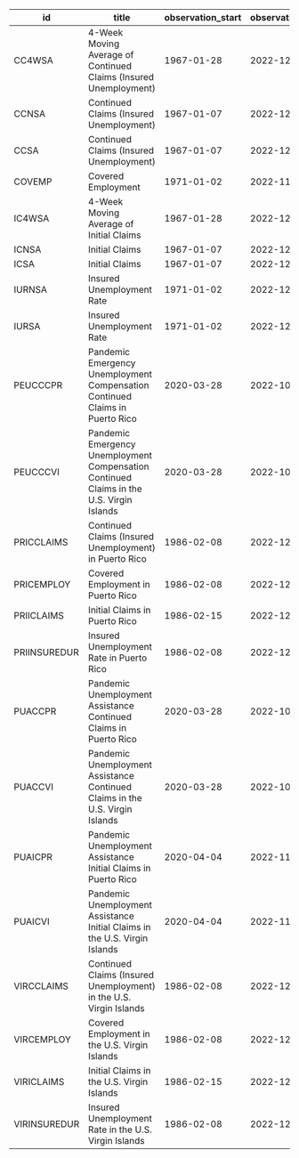| id           | title                                                                                    | observation_start   | observation_end   |
|--------------|------------------------------------------------------------------------------------------|---------------------|-------------------|
| CC4WSA       | 4-Week Moving Average of Continued Claims (Insured Unemployment)                         | 1967-01-28          | 2022-12-03        |
| CCNSA        | Continued Claims (Insured Unemployment)                                                  | 1967-01-07          | 2022-12-03        |
| CCSA         | Continued Claims (Insured Unemployment)                                                  | 1967-01-07          | 2022-12-03        |
| COVEMP       | Covered Employment                                                                       | 1971-01-02          | 2022-11-26        |
| IC4WSA       | 4-Week Moving Average of Initial Claims                                                  | 1967-01-28          | 2022-12-10        |
| ICNSA        | Initial Claims                                                                           | 1967-01-07          | 2022-12-10        |
| ICSA         | Initial Claims                                                                           | 1967-01-07          | 2022-12-10        |
| IURNSA       | Insured Unemployment Rate                                                                | 1971-01-02          | 2022-12-03        |
| IURSA        | Insured Unemployment Rate                                                                | 1971-01-02          | 2022-12-03        |
| PEUCCCPR     | Pandemic Emergency Unemployment Compensation Continued Claims in Puerto Rico             | 2020-03-28          | 2022-10-22        |
| PEUCCCVI     | Pandemic Emergency Unemployment Compensation Continued Claims in the U.S. Virgin Islands | 2020-03-28          | 2022-10-22        |
| PRICCLAIMS   | Continued Claims (Insured Unemployment) in Puerto Rico                                   | 1986-02-08          | 2022-12-03        |
| PRICEMPLOY   | Covered Employment in Puerto Rico                                                        | 1986-02-08          | 2022-12-03        |
| PRIICLAIMS   | Initial Claims in Puerto Rico                                                            | 1986-02-15          | 2022-12-10        |
| PRIINSUREDUR | Insured Unemployment Rate in Puerto Rico                                                 | 1986-02-08          | 2022-12-03        |
| PUACCPR      | Pandemic Unemployment Assistance Continued Claims in Puerto Rico                         | 2020-03-28          | 2022-10-22        |
| PUACCVI      | Pandemic Unemployment Assistance Continued Claims in the U.S. Virgin Islands             | 2020-03-28          | 2022-10-22        |
| PUAICPR      | Pandemic Unemployment Assistance Initial Claims in Puerto Rico                           | 2020-04-04          | 2022-11-05        |
| PUAICVI      | Pandemic Unemployment Assistance Initial Claims in the U.S. Virgin Islands               | 2020-04-04          | 2022-11-05        |
| VIRCCLAIMS   | Continued Claims (Insured Unemployment) in the U.S. Virgin Islands                       | 1986-02-08          | 2022-12-03        |
| VIRCEMPLOY   | Covered Employment in the U.S. Virgin Islands                                            | 1986-02-08          | 2022-12-03        |
| VIRICLAIMS   | Initial Claims in the U.S. Virgin Islands                                                | 1986-02-15          | 2022-12-10        |
| VIRINSUREDUR | Insured Unemployment Rate in the U.S. Virgin Islands                                     | 1986-02-08          | 2022-12-03        |
